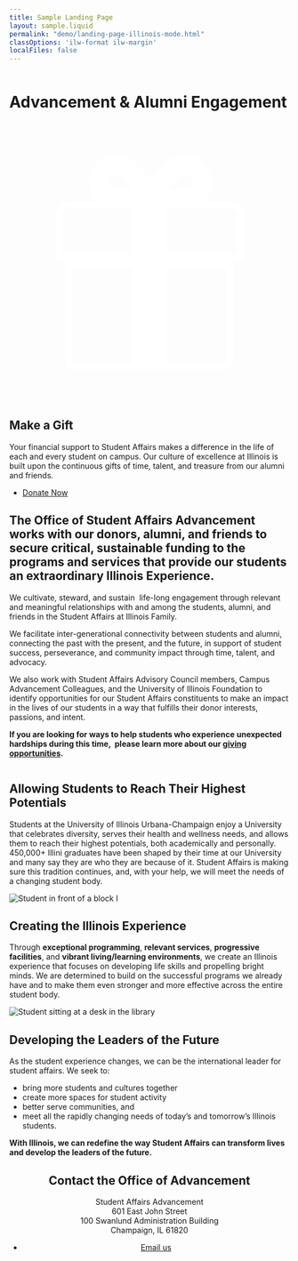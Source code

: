 ```yaml
---
title: Sample Landing Page
layout: sample.liquid
permalink: "demo/landing-page-illinois-mode.html"
classOptions: 'ilw-format ilw-margin'
localFiles: false
---
```


<ilw-hero width="full" theme="orange">
  <img src="/img/STA.jpg" alt="" slot="background">
  <h1>Advancement & Alumni Engagement</h1>
</ilw-hero>
<ilw-call-to-action theme="blue" width="full"><svg slot="icon" xmlns="http://www.w3.org/2000/svg" viewBox="0 0 51.26 51.26">
<path fill="#FFFFFF" d="M42.85 17.15a2.58 2.58 0 0 0-2.57-2.57H35.5a5 5 0 0 0-5.27-8.24c-1.18.5-3 2.32-4.43 4-1.47-1.68-3.25-3.5-4.43-4a5 5 0 0 0-5.28 8.24H11a2.57 2.57 0 0 0-2.57 2.57v8.26h1.85v18.4a1.52 1.52 0 0 0 1.51 1.51h27.7A1.52 1.52 0 0 0 41 43.81v-18.4h1.85ZM31.68 9.73a1.28 1.28 0 0 1 1 0 1.31 1.31 0 0 1 .7.69 1.33 1.33 0 0 1 0 1 1.3 1.3 0 0 1-.68.7 14.92 14.92 0 0 1-3.63.14 15.12 15.12 0 0 1 2.61-2.53Zm-13.44.69a1.31 1.31 0 0 1 .7-.69 1.36 1.36 0 0 1 .48-.09 1.24 1.24 0 0 1 .5.1 14.54 14.54 0 0 1 2.62 2.5 14.82 14.82 0 0 1-3.62-.14 1.29 1.29 0 0 1-.68-1.68Zm-8.58 6.73A1.32 1.32 0 0 1 11 15.83h11.49v8.33H9.66Zm1.85 26.66v-17h11v17.26H11.77a.26.26 0 0 1-.26-.26Zm28 .26H28.76V26.82h11v17a.26.26 0 0 1-.27.25Zm2.09-19.91H28.76v-8.33h11.52a1.32 1.32 0 0 1 1.32 1.32Z"></path>
</svg>
<h2>Make a Gift</h2>
<p>Your financial support to Student Affairs makes a difference in the life of each and every student on campus. Our culture of excellence at Illinois is built upon the continuous gifts of time, talent, and treasure from our alumni and friends.</p>
<ul class="ilw-buttons">
<li><a href="#">Donate Now</a></li>
</ul>
</ilw-call-to-action>
<ilw-spacer></ilw-spacer>
<ilw-content padding="20px">
<h2>
    The Office of Student Affairs Advancement works with our donors, alumni, and friends to secure critical, sustainable funding to the programs and services that provide our students an extraordinary Illinois Experience.
</h2>
<p>
    We cultivate, steward, and sustain &nbsp;life-long engagement through relevant and meaningful relationships with and among the students, alumni, and friends in the Student Affairs at Illinois Family.
</p>
<p>
    We facilitate inter-generational connectivity between students and alumni, connecting the past with the present, and the future, in support of student success, perseverance, and community impact through time, talent, and advocacy.
</p>
<p>
    We also work with Student Affairs Advisory Council members, Campus Advancement Colleagues, and the University of Illinois Foundation to identify opportunities for our Student Affairs constituents to make an impact in the lives of our students in a way that fulfills their donor interests, passions, and intent.
</p>
<p>
    <strong>If you are looking for ways to help students who experience unexpected hardships during this time,&nbsp; please learn more about our&nbsp;</strong><a href="http://studentaffairsn.web.illinois.edu/node/42" data-entity-type="node" data-entity-uuid="1240709d-0ee4-4a11-99c2-065091f6b653" data-entity-substitution="canonical"><strong>giving opportunities</strong></a><strong>.</strong>
</p>
</ilw-content>
<ilw-spacer height="40px"></ilw-spacer>
<ilw-columns width="full" theme="blue" padding="0">
    <div class="ilw-image-cover"><img src="/img/UI-08-210510-028%20(1).jpg" alt=""></div>
    <ilw-content theme="blue" mode="inset">
        <h2>Allowing Students to Reach Their Highest Potentials</h2>
        <p>Students at the University of Illinois Urbana-Champaign enjoy a University that celebrates diversity, serves their health and wellness needs, and allows them to reach their highest potentials, both academically and personally. 450,000+ Illini graduates have been shaped by their time at our University and many say they are who they are because of it. Student Affairs is making sure this tradition continues, and, with your help, we will meet the needs of a changing student body.</p>
    </ilw-content>
</ilw-columns>
<ilw-spacer height="40px"></ilw-spacer>

<ilw-columns mode="1x2">
    <div><img src="/img/UI-08-210413-035.jpg" alt="Student in front of a block I"></div>

<ilw-content>
<h2>
    Creating the Illinois Experience
</h2>
<p>
    Through&nbsp;<strong>exceptional programming</strong>,&nbsp;<strong>relevant services</strong>,&nbsp;<strong>progressive facilities</strong>, and&nbsp;<strong>vibrant living/learning environments</strong>, we create an Illinois experience that focuses on developing life skills and propelling bright minds. We are determined to build on the successful programs we already have and to make them even stronger and more effective across the entire student body.
</p>
  
</ilw-content>


</ilw-columns>

<ilw-columns mode="1x2" theme="gray" width="auto">
    <div class="image-padding"><img src="/img/UI-02-160420-012.jpg" alt="Student sitting at a desk in the library"></div>

<ilw-content theme="gray">
<h2>
    Developing the Leaders of the Future
</h2>
<p>
    As the student experience changes, we can be the international leader for student affairs. We seek to:
</p>
<ul>
    <li>
        bring more students and cultures together
    </li>
    <li>
        create more spaces for student activity
    </li>
    <li>
        better serve communities, and
    </li>
    <li>
        meet all the rapidly changing needs of today’s and tomorrow’s Illinois students.
    </li>
</ul>
<p>
    <strong>With Illinois, we can redefine the way Student Affairs can transform lives and develop the leaders of the future.</strong>
</p>
</ilw-content>


</ilw-columns>


<ilw-call-to-action theme="blue-gradient" width="full" align="center">
<h2>Contact the Office of Advancement</h2>
<p>
    Student Affairs&nbsp;Advancement<br>
    601 East John Street<br>
    100 Swanlund Administration Building<br>
    Champaign, IL 61820
</p>
<ul class="ilw-buttons">
<li><a href="mailto:no-reply@illinois.edu">Email us</a></li>
</ul>
</ilw-call-to-action>
